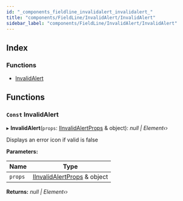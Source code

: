 ```yaml
---
id: "_components_fieldline_invalidalert_invalidalert_"
title: "components/FieldLine/InvalidAlert/InvalidAlert"
sidebar_label: "components/FieldLine/InvalidAlert/InvalidAlert"
---
```


## Index

### Functions

* [InvalidAlert](_components_fieldline_invalidalert_invalidalert_.md#const-invalidalert)

## Functions

### `Const` InvalidAlert

▸ **InvalidAlert**(`props`: [IInvalidAlertProps](../interfaces/_components_fieldline_invalidalert_invalidalert_types_.iinvalidalertprops.md) & object): *null | Element‹›*

Displays an error icon if valid is false

**Parameters:**

Name | Type |
------ | ------ |
`props` | [IInvalidAlertProps](../interfaces/_components_fieldline_invalidalert_invalidalert_types_.iinvalidalertprops.md) & object |

**Returns:** *null | Element‹›*
